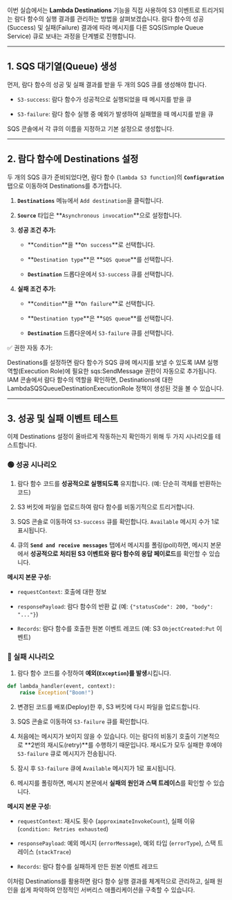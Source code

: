 
이번 실습에서는 **Lambda Destinations** 기능을 직접 사용하여 S3 이벤트로 트리거되는 람다 함수의 실행 결과를 관리하는 방법을 살펴보겠습니다. 람다 함수의 성공(Success) 및 실패(Failure) 결과에 따라 메시지를 다른 SQS(Simple Queue Service) 큐로 보내는 과정을 단계별로 진행합니다.

---

## 1. SQS 대기열(Queue) 생성

먼저, 람다 함수의 성공 및 실패 결과를 받을 두 개의 SQS 큐를 생성해야 합니다.

- `S3-success`: 람다 함수가 성공적으로 실행되었을 때 메시지를 받을 큐
    
- `S3-failure`: 람다 함수 실행 중 예외가 발생하여 실패했을 때 메시지를 받을 큐

SQS 콘솔에서 각 큐의 이름을 지정하고 기본 설정으로 생성합니다.

---

## 2. 람다 함수에 Destinations 설정

두 개의 SQS 큐가 준비되었다면, 람다 함수 (`lambda S3 function`)의 **`Configuration`** 탭으로 이동하여 Destinations를 추가합니다.

1. **`Destinations`** 메뉴에서 `Add destination`을 클릭합니다.
    
2. **`Source`** 타입은 **`Asynchronous invocation`**으로 설정합니다.
    
3. **성공 조건 추가:**
    
    - **`Condition`**을 **`On success`**로 선택합니다.
        
    - **`Destination type`**은 **`SQS queue`**를 선택합니다.
        
    - **`Destination`** 드롭다운에서 `S3-success` 큐를 선택합니다.
        
4. **실패 조건 추가:**
    
    - **`Condition`**을 **`On failure`**로 선택합니다.
        
    - **`Destination type`**은 **`SQS queue`**를 선택합니다.
        
    - **`Destination`** 드롭다운에서 `S3-failure` 큐를 선택합니다.
        

✅ 권한 자동 추가:

Destinations를 설정하면 람다 함수가 SQS 큐에 메시지를 보낼 수 있도록 IAM 실행 역할(Execution Role)에 필요한 sqs:SendMessage 권한이 자동으로 추가됩니다. IAM 콘솔에서 람다 함수의 역할을 확인하면, Destinations에 대한 LambdaSQSQueueDestinationExecutionRole 정책이 생성된 것을 볼 수 있습니다.

---

## 3. 성공 및 실패 이벤트 테스트

이제 Destinations 설정이 올바르게 작동하는지 확인하기 위해 두 가지 시나리오를 테스트합니다.

### 🟢 성공 시나리오

1. 람다 함수 코드를 **성공적으로 실행되도록** 유지합니다. (예: 단순히 객체를 반환하는 코드)
    
2. S3 버킷에 파일을 업로드하여 람다 함수를 비동기적으로 트리거합니다.
    
3. SQS 콘솔로 이동하여 `S3-success` 큐를 확인합니다. `Available` 메시지 수가 1로 표시됩니다.
    
4. 큐의 **`Send and receive messages`** 탭에서 메시지를 폴링(poll)하면, 메시지 본문에서 **성공적으로 처리된 S3 이벤트와 람다 함수의 응답 페이로드**를 확인할 수 있습니다.
    

**메시지 본문 구성:**

- `requestContext`: 호출에 대한 정보
    
- `responsePayload`: 람다 함수의 반환 값 (예: `{"statusCode": 200, "body": "..."}`)
    
- `Records`: 람다 함수를 호출한 원본 이벤트 레코드 (예: S3 `ObjectCreated:Put` 이벤트)
    

### 🔴 실패 시나리오

1. 람다 함수 코드를 수정하여 **예외(`Exception`)를 발생**시킵니다.
    
    
```Python
def lambda_handler(event, context):
	raise Exception("Boom!")
```
    
2. 변경된 코드를 배포(Deploy)한 후, S3 버킷에 다시 파일을 업로드합니다.
    
3. SQS 콘솔로 이동하여 `S3-failure` 큐를 확인합니다.
    
4. 처음에는 메시지가 보이지 않을 수 있습니다. 이는 람다의 비동기 호출이 기본적으로 **2번의 재시도(retry)**를 수행하기 때문입니다. 재시도가 모두 실패한 후에야 `S3-failure` 큐로 메시지가 전송됩니다.
    
5. 잠시 후 `S3-failure` 큐에 `Available` 메시지가 1로 표시됩니다.
    
6. 메시지를 폴링하면, 메시지 본문에서 **실패의 원인과 스택 트레이스**를 확인할 수 있습니다.

**메시지 본문 구성:**

- `requestContext`: 재시도 횟수 (`approximateInvokeCount`), 실패 이유 (`condition: Retries exhausted`)
    
- `responsePayload`: 예외 메시지 (`errorMessage`), 예외 타입 (`errorType`), 스택 트레이스 (`stackTrace`)
    
- `Records`: 람다 함수를 실패하게 만든 원본 이벤트 레코드

이처럼 Destinations를 활용하면 람다 함수 실행 결과를 체계적으로 관리하고, 실패 원인을 쉽게 파악하여 안정적인 서버리스 애플리케이션을 구축할 수 있습니다.
